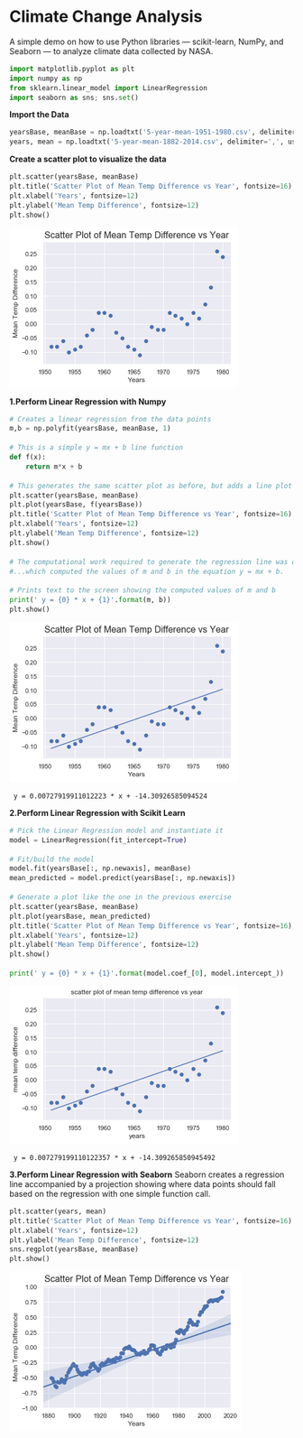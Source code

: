 
# Climate Change Analysis

A simple demo on how to use Python libraries — scikit-learn, NumPy, and Seaborn — to analyze climate data collected by NASA.

```python
import matplotlib.pyplot as plt
import numpy as np
from sklearn.linear_model import LinearRegression
import seaborn as sns; sns.set()
```

**Import the Data**


```python
yearsBase, meanBase = np.loadtxt('5-year-mean-1951-1980.csv', delimiter=',', usecols=(0, 1), unpack=True)
years, mean = np.loadtxt('5-year-mean-1882-2014.csv', delimiter=',', usecols=(0, 1), unpack=True)
```

**Create a scatter plot to visualize the data**


```python
plt.scatter(yearsBase, meanBase)
plt.title('Scatter Plot of Mean Temp Difference vs Year', fontsize=16)
plt.xlabel('Years', fontsize=12)
plt.ylabel('Mean Temp Difference', fontsize=12)
plt.show()
```


![png](scatter_plots/output_5_0.png)


**1.Perform Linear Regression with Numpy**


```python
# Creates a linear regression from the data points
m,b = np.polyfit(yearsBase, meanBase, 1)

# This is a simple y = mx + b line function
def f(x):
    return m*x + b

# This generates the same scatter plot as before, but adds a line plot using the function above
plt.scatter(yearsBase, meanBase)
plt.plot(yearsBase, f(yearsBase))
plt.title('Scatter Plot of Mean Temp Difference vs Year', fontsize=16)
plt.xlabel('Years', fontsize=12)
plt.ylabel('Mean Temp Difference', fontsize=12)
plt.show()

# The computational work required to generate the regression line was done by NumPy's polyfit function,..
#...which computed the values of m and b in the equation y = mx + b.

# Prints text to the screen showing the computed values of m and b
print(' y = {0} * x + {1}'.format(m, b))
plt.show()
```


![png](scatter_plots/output_7_0.png)


     y = 0.00727919911012223 * x + -14.30926585094524
    

**2.Perform Linear Regression with Scikit Learn**


```python
# Pick the Linear Regression model and instantiate it
model = LinearRegression(fit_intercept=True)

# Fit/build the model
model.fit(yearsBase[:, np.newaxis], meanBase)
mean_predicted = model.predict(yearsBase[:, np.newaxis])

# Generate a plot like the one in the previous exercise
plt.scatter(yearsBase, meanBase)
plt.plot(yearsBase, mean_predicted)
plt.title('Scatter Plot of Mean Temp Difference vs Year', fontsize=16)
plt.xlabel('Years', fontsize=12)
plt.ylabel('Mean Temp Difference', fontsize=12)
plt.show()

print(' y = {0} * x + {1}'.format(model.coef_[0], model.intercept_))
```


![png](scatter_plots/output_9_0.png)


     y = 0.007279199110122357 * x + -14.309265850945492
    

**3.Perform Linear Regression with Seaborn**
Seaborn creates a regression line accompanied by a projection showing where data points should fall based on the regression with one simple function call.

```python
plt.scatter(years, mean)
plt.title('Scatter Plot of Mean Temp Difference vs Year', fontsize=16)
plt.xlabel('Years', fontsize=12)
plt.ylabel('Mean Temp Difference', fontsize=12)
sns.regplot(yearsBase, meanBase)
plt.show()
```


![png](scatter_plots/output_11_0.png)



```python

```
 
